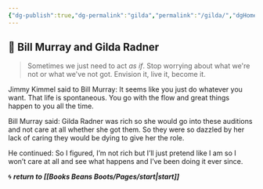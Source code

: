 ```yaml
---
{"dg-publish":true,"dg-permalink":"gilda","permalink":"/gilda/","dgHomeLink":true,"dgPassFrontmatter":false}
---
```



## 🌿 Bill Murray and Gilda Radner

> Sometimes we just need to act *as if*. Stop worrying about what we're not or what we've not got. Envision it, live it, become it.

Jimmy Kimmel said to Bill Murray: It seems like you just do whatever you want. That life is spontaneous. You go with the flow and great things happen to you all the time.  
  
Bill Murray said: Gilda Radner was rich so she would go into these auditions and not care at all whether she got them. So they were so dazzled by her lack of caring they would be dying to give her the role.  
  
He continued: So I figured, I’m not rich but I’ll just pretend like I am so I won’t care at all and see what happens and I’ve been doing it ever since.

🌀 ***return to [[Books Beans Boots/Pages/start|start]]***